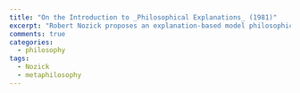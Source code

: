 ```yaml
---
title: "On the Introduction to _Philosophical Explanations_ (1981)"
excerpt: "Robert Nozick proposes an explanation-based model philosophical thought and writing. Pace Nozick, what does it really explain?"
comments: true
categories: 
  - philosophy
tags:
  - Nozick
  - metaphilosophy
---
```


